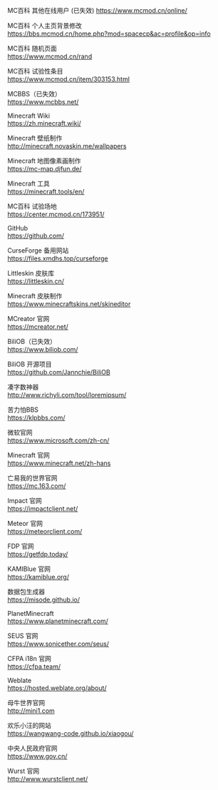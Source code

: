 MC百科 其他在线用户  (已失效)
https://www.mcmod.cn/online/

MC百科 个人主页背景修改  
https://bbs.mcmod.cn/home.php?mod=spacecp&ac=profile&op=info

MC百科 随机页面  
https://www.mcmod.cn/rand

MC百科 试验性条目  
https://www.mcmod.cn/item/303153.html

MCBBS（已失效）  
https://www.mcbbs.net/

Minecraft Wiki  
https://zh.minecraft.wiki/

Minecraft 壁纸制作  
http://minecraft.novaskin.me/wallpapers

Minecraft 地图像素画制作  
https://mc-map.djfun.de/

Minecraft 工具  
https://minecraft.tools/en/

MC百科 试验场地  
https://center.mcmod.cn/173951/

GitHub  
https://github.com/

CurseForge 备用网站  
https://files.xmdhs.top/curseforge

Littleskin 皮肤库  
https://littleskin.cn/

Minecraft 皮肤制作  
https://www.minecraftskins.net/skineditor

MCreator 官网  
https://mcreator.net/

BiliOB（已失效）  
https://www.biliob.com/

BiliOB 开源项目  
https://github.com/Jannchie/BiliOB

凑字数神器  
http://www.richyli.com/tool/loremipsum/

苦力怕BBS  
https://klpbbs.com/

微软官网  
https://www.microsoft.com/zh-cn/

Minecraft 官网  
https://www.minecraft.net/zh-hans

亡易我的世界官网  
https://mc.163.com/

Impact 官网  
https://impactclient.net/

Meteor 官网  
https://meteorclient.com/

FDP 官网  
https://getfdp.today/

KAMIBlue 官网  
https://kamiblue.org/

数据包生成器  
https://misode.github.io/

PlanetMinecraft  
https://www.planetminecraft.com/

SEUS 官网  
https://www.sonicether.com/seus/

CFPA i18n 官网  
https://cfpa.team/

Weblate  
https://hosted.weblate.org/about/

母牛世界官网  
http://mini1.com

欢乐小汪的网站  
https://wangwang-code.github.io/xiaogou/

中央人民政府官网  
https://www.gov.cn/

Wurst 官网  
http://www.wurstclient.net/










